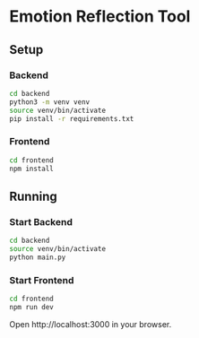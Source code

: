 # Emotion Reflection Tool

## Setup

### Backend
```bash
cd backend
python3 -m venv venv
source venv/bin/activate
pip install -r requirements.txt
```

### Frontend
```bash
cd frontend
npm install
```

## Running

### Start Backend
```bash
cd backend
source venv/bin/activate
python main.py
```

### Start Frontend
```bash
cd frontend
npm run dev
```

Open http://localhost:3000 in your browser.
